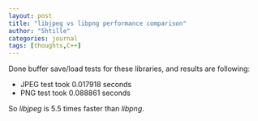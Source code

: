 ```yaml
---
layout: post
title: "libjpeg vs libpng performance comparison"
author: "Shtille"
categories: journal
tags: [thoughts,C++]
---
```


Done buffer save/load tests for these libraries, and results are following: 

- JPEG test took 0.017918 seconds
- PNG test took 0.088861 seconds

So _libjpeg_ is 5.5 times faster than _libpng_.